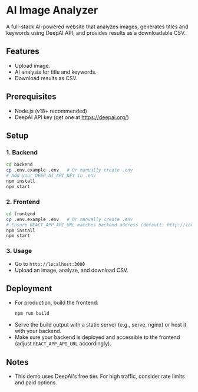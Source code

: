 # AI Image Analyzer

A full-stack AI-powered website that analyzes images, generates titles and keywords using DeepAI API, and provides results as a downloadable CSV.

## Features

- Upload image.
- AI analysis for title and keywords.
- Download results as CSV.

## Prerequisites

- Node.js (v18+ recommended)
- DeepAI API key (get one at https://deepai.org/)

## Setup

### 1. Backend

```bash
cd backend
cp .env.example .env   # Or manually create .env
# Add your DEEP_AI_API_KEY in .env
npm install
npm start
```

### 2. Frontend

```bash
cd frontend
cp .env.example .env   # Or manually create .env
# Ensure REACT_APP_API_URL matches backend address (default: http://localhost:5000)
npm install
npm start
```

### 3. Usage

- Go to `http://localhost:3000`
- Upload an image, analyze, and download CSV.

## Deployment

- For production, build the frontend:
    ```bash
    npm run build
    ```
- Serve the build output with a static server (e.g., serve, nginx) or host it with your backend.
- Make sure your backend is deployed and accessible to the frontend (adjust `REACT_APP_API_URL` accordingly).

## Notes

- This demo uses DeepAI's free tier. For high traffic, consider rate limits and paid options.
